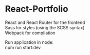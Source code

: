# React-Portfolio

React and React Router for the frontend <br>
Sass for styles (using the SCSS syntax)<br>
Webpack for compilation<br>

Run application in node: <br>
npm run start:dev
